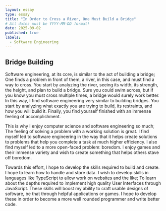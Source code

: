 ```yaml
---
layout: essay
type: essay
title: "In Order to Cross a River, One Must Build a Bridge"
# All dates must be YYYY-MM-DD format!
date: 2025-09-02
published: true
labels:
  - Software Engineering
---
```


## Bridge Building

Software engineering, at its core, is similar to the act of building a bridge; One finds a problem in front of them, a river, in this case, and must find a way to cross. You start by analyzing the river, seeing its width, its strength, the height, and plan to build a bridge. Sure you could swim across, but if you know you must cross multiple times, a bridge would surely work better. In this way, I find software engineering very similar to building bridges. You start by analyzing what exactly you are trying to build, its restraints, and how you will build it. Finally, you find yourself finished with an immense feeling of accomplishment. 
 
This is why I enjoy computer science and software engineering so much; The feeling of solving a problem with a working solution is great. I find myself led to software engineering in the way that it helps create solutions to problems that help you complete a task at much higher efficiency. I also find myself led to a more open-faced problem: boredom. I enjoy games and their immense variety and wish to create something that helps others stave off boredom. 
 
Towards this effort, I hope to develop the skills required to build and create. I hope to learn how to handle and store data. I wish to develop skills in languages like TypeScript to allow work on websites and the like; To learn about the depths required to implement high quality User Interfaces through JavaScript. These skills will boost my ability to craft usable designs of software, be that through helpful applications or games. I hope to develop these in order to become a more well rounded programmer and write better code.
